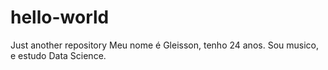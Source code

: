 # hello-world
Just another repository
Meu nome é Gleisson, tenho 24 anos. Sou musico, e estudo Data Science. 
